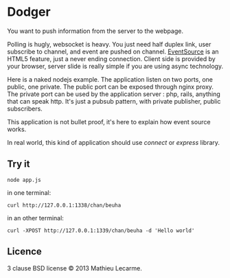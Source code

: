 Dodger
======

You want to push information from the server to the webpage.

Polling is hugly, websocket is heavy.
You just need half duplex link, user subscribe to channel, and event are pushed on channel.
[EventSource](http://caniuse.com/#feat=eventsource) is an HTML5 feature, just a never ending connection.
Client side is provided by your browser, server slide is really simple if you are using async technology.

Here is a naked nodejs example. The application listen on two ports, one public, one private.
The public port can be exposed through nginx proxy.
The private port can be used by the application server : php, rails, anything that can speak http.
It's just a pubsub pattern, with private publisher, public subscribers.

This application is not bullet proof, it's here to explain how event source works.

In real world, this kind of application should use _connect_ or _express_ library.

Try it
------

    node app.js

in one terminal:

    curl http://127.0.0.1:1338/chan/beuha

in an other terminal:

    curl -XPOST http://127.0.0.1:1339/chan/beuha -d 'Hello world'


Licence
-------
3 clause BSD license © 2013 Mathieu Lecarme.
